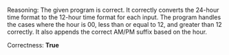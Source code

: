 Reasoning:
The given program is correct. It correctly converts the 24-hour time format to the 12-hour time format for each input. The program handles the cases where the hour is 00, less than or equal to 12, and greater than 12 correctly. It also appends the correct AM/PM suffix based on the hour.

Correctness: **True**